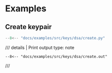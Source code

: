 # Examples

## Create keypair

```python
--8<-- "docs/examples/src/keys/dsa/create.py"
```

/// details | Print output
    type: note
``` 
--8<-- "docs/examples/src/keys/dsa/create.out"
```
///